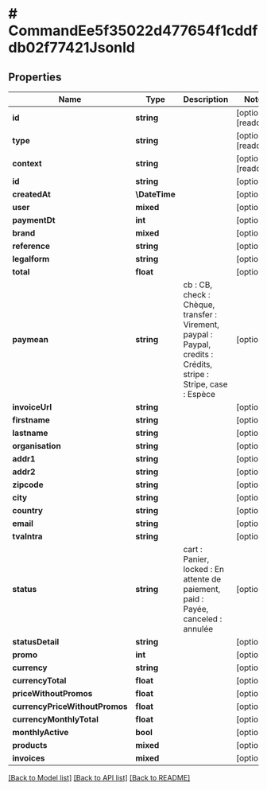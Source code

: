 # # CommandEe5f35022d477654f1cddfdb02f77421Jsonld

## Properties

Name | Type | Description | Notes
------------ | ------------- | ------------- | -------------
**id** | **string** |  | [optional] [readonly]
**type** | **string** |  | [optional] [readonly]
**context** | **string** |  | [optional] [readonly]
**id** | **string** |  | [optional]
**createdAt** | **\DateTime** |  | [optional]
**user** | **mixed** |  | [optional]
**paymentDt** | **int** |  | [optional]
**brand** | **mixed** |  | [optional]
**reference** | **string** |  | [optional]
**legalform** | **string** |  | [optional]
**total** | **float** |  | [optional]
**paymean** | **string** | cb : CB, check : Chèque, transfer : Virement, paypal : Paypal, credits : Crédits, stripe : Stripe, case : Espèce | [optional]
**invoiceUrl** | **string** |  | [optional]
**firstname** | **string** |  | [optional]
**lastname** | **string** |  | [optional]
**organisation** | **string** |  | [optional]
**addr1** | **string** |  | [optional]
**addr2** | **string** |  | [optional]
**zipcode** | **string** |  | [optional]
**city** | **string** |  | [optional]
**country** | **string** |  | [optional]
**email** | **string** |  | [optional]
**tvaIntra** | **string** |  | [optional]
**status** | **string** | cart : Panier, locked : En attente de paiement, paid : Payée, canceled : annulée | [optional]
**statusDetail** | **string** |  | [optional]
**promo** | **int** |  | [optional]
**currency** | **string** |  | [optional]
**currencyTotal** | **float** |  | [optional]
**priceWithoutPromos** | **float** |  | [optional]
**currencyPriceWithoutPromos** | **float** |  | [optional]
**currencyMonthlyTotal** | **float** |  | [optional]
**monthlyActive** | **bool** |  | [optional]
**products** | **mixed** |  | [optional]
**invoices** | **mixed** |  | [optional]

[[Back to Model list]](../../README.md#models) [[Back to API list]](../../README.md#endpoints) [[Back to README]](../../README.md)
